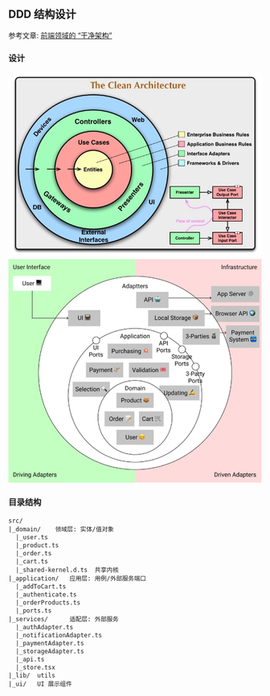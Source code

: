 ## DDD 结构设计

参考文章: [前端领域的 “干净架构”](https://juejin.cn/post/7054888223830441991#heading-37)

### 设计

![DDD](./CleanArchitecture.jpeg)
![demo 设计图](./demo-design.jpeg)

### 目录结构

```
src/
|_domain/    领域层: 实体/值对象
  |_user.ts
  |_product.ts
  |_order.ts
  |_cart.ts
  |_shared-kernel.d.ts  共享内核
|_application/   应用层: 用例/外部服务端口
  |_addToCart.ts
  |_authenticate.ts
  |_orderProducts.ts
  |_ports.ts
|_services/      适配层: 外部服务
  |_authAdapter.ts
  |_notificationAdapter.ts
  |_paymentAdapter.ts
  |_storageAdapter.ts
  |_api.ts
  |_store.tsx
|_lib/  utils
|_ui/   UI 展示组件
```
